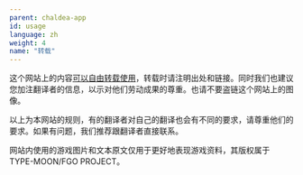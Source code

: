 ```yaml
---
parent: chaldea-app
id: usage
language: zh
weight: 4
name: "转载"
---
```


这个网站上的内容<a href="https://creativecommons.org/licenses/by-sa/4.0/deed.zh">可以自由转载使用</a>，转载时请注明出处和链接。同时我们也建议您加注翻译者的信息，以示对他们劳动成果的尊重。也请不要盗链这个网站上的图像。

以上为本网站的规则，有的翻译者对自己的翻译也会有不同的要求，请尊重他们的要求。如果有问题，我们推荐跟翻译者直接联系。

网站内使用的游戏图片和文本原文仅用于更好地表现游戏资料，其版权属于TYPE-MOON/FGO PROJECT。
